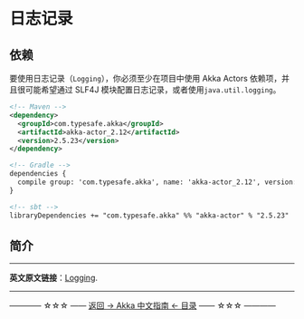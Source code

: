 # 日志记录
## 依赖
要使用日志记录（`Logging`），你必须至少在项目中使用 Akka Actors 依赖项，并且很可能希望通过 SLF4J 模块配置日志记录，或者使用`java.util.logging`。

```xml
<!-- Maven -->
<dependency>
  <groupId>com.typesafe.akka</groupId>
  <artifactId>akka-actor_2.12</artifactId>
  <version>2.5.23</version>
</dependency>

<!-- Gradle -->
dependencies {
  compile group: 'com.typesafe.akka', name: 'akka-actor_2.12', version: '2.5.23'
}

<!-- sbt -->
libraryDependencies += "com.typesafe.akka" %% "akka-actor" % "2.5.23"
```

## 简介








----------

**英文原文链接**：[Logging](https://doc.akka.io/docs/akka/current/logging.html).


----------
———— ☆☆☆ —— [返回 -> Akka 中文指南 <- 目录](https://github.com/guobinhit/akka-guide/blob/master/README.md) —— ☆☆☆ ————